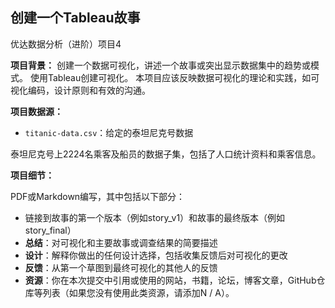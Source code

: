 ## 创建一个Tableau故事

优达数据分析（进阶）项目4

**项目背景：** 创建一个数据可视化，讲述一个故事或突出显示数据集中的趋势或模式。 使用Tableau创建可视化。 本项目应该反映数据可视化的理论和实践，如可视化编码，设计原则和有效的沟通。

**项目数据源：** 

- `titanic-data.csv`：给定的泰坦尼克号数据

泰坦尼克号上2224名乘客及船员的数据子集，包括了人口统计资料和乘客信息。

**项目细节：** 

PDF或Markdown编写，其中包括以下部分：

- 链接到故事的第一个版本（例如story_v1）和故事的最终版本（例如story_final）
- **总结**：对可视化和主要故事或调查结果的简要描述
- **设计**：解释你做出的任何设计选择，包括收集反馈后对可视化的更改
- **反馈**：从第一个草图到最终可视化的其他人的反馈
- **资源**：你在本次提交中引用或使用的网站，书籍，论坛，博客文章，GitHub仓库等列表（如果您没有使用此类资源，请添加N / A）。
